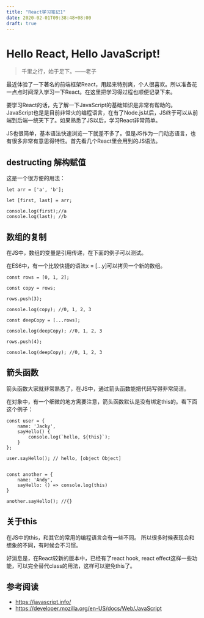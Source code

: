 ```yaml
---
title: "React学习笔记1"
date: 2020-02-01T09:38:48+08:00
draft: true
---
```


# Hello React, Hello JavaScript!

> 千里之行，始于足下。——老子

最近体验了一下著名的前端框架React，用起来特别爽，个人很喜欢。所以准备花一点点时间深入学习一下React。在这里把学习得过程也顺便记录下来。

要学习React的话，先了解一下JavaScript的基础知识是非常有帮助的。JavaScript也是是目前非常火的编程语言，在有了Node.js以后，JS终于可以从前端到后端一统天下了。如果熟悉了JS以后，学习React非常简单。

JS也很简单，基本语法快速浏览一下就差不多了。但是JS作为一门动态语言，也有很多非常有意思得特性。首先看几个React里会用到的JS语法。

## destructing 解构赋值
这是一个很方便的用法：
```
let arr = ['a', 'b'];

let [first, last] = arr;

console.log(first);//a
console.log(last); //b
```

## 数组的复制
在JS中，数组的变量是引用传递，在下面的例子可以测试。

在ES6中，有一个比较快捷的语法x = [...y]可以拷贝一个新的数组。
```
const rows = [0, 1, 2];

const copy = rows;

rows.push(3);

console.log(copy); //0, 1, 2, 3

const deepCopy = [...rows];

console.log(deepCopy); //0, 1, 2, 3

rows.push(4);

console.log(deepCopy); //0, 1, 2, 3
```

## 箭头函数
箭头函数大家就非常熟悉了，在JS中，通过箭头函数能把代码写得非常简洁。

在对象中，有一个细微的地方需要注意，箭头函数默认是没有绑定this的。看下面这个例子：
```
const user = {
    name: 'Jacky',
    sayHello() {
        console.log(`hello, ${this}`);
    }
};

user.sayHello(); // hello, [object Object]


const another = {
    name: 'Andy',
    sayHello: () => console.log(this)
}

another.sayHello(); //{}
```

## 关于this
在JS中的this，和其它的常用的编程语言会有一些不同。
所以很多时候表现会和想象的不同，有时候会不习惯。

好消息是，在React较新的版本中，已经有了react hook, react effect这样一些功能，可以完全替代class的用法，这样可以避免this了。

## 参考阅读

- https://javascript.info/
- https://developer.mozilla.org/en-US/docs/Web/JavaScript

